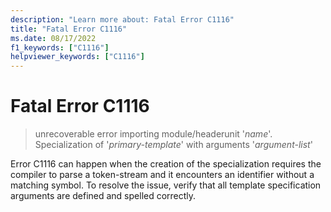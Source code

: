 ```yaml
---
description: "Learn more about: Fatal Error C1116"
title: "Fatal Error C1116"
ms.date: 08/17/2022
f1_keywords: ["C1116"]
helpviewer_keywords: ["C1116"]
---
```

# Fatal Error C1116

> unrecoverable error importing module/headerunit '*name*'. Specialization of '*primary-template*' with arguments '*argument-list*'

Error C1116 can happen when the creation of the specialization requires the compiler to parse a token-stream and it encounters an identifier without a matching symbol. To resolve the issue, verify that all template specification arguments are defined and spelled correctly.
